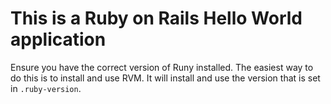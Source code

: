 # This is a Ruby on Rails Hello World application

Ensure you have the correct version of Runy installed. The easiest way to do this is to install and use RVM. It will install and use the version that is set in `.ruby-version`.
